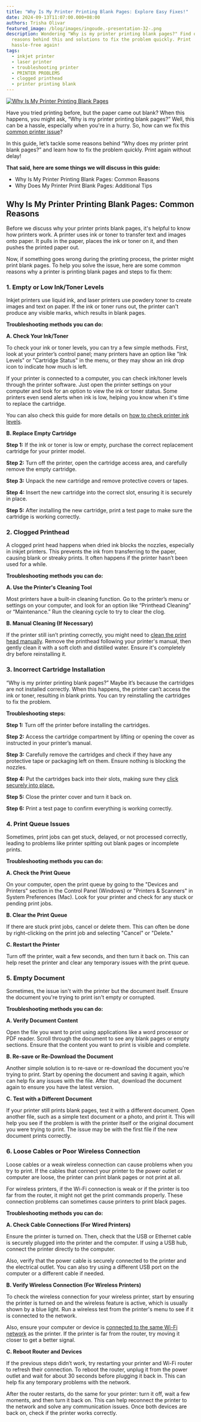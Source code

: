 ```yaml
---
title: "Why Is My Printer Printing Blank Pages: Explore Easy Fixes!"
date: 2024-09-13T11:07:00.000+08:00
authors: Trisha Olivar
featured_image: /blog/images/ingoude.-presentation-32-.png
description: Wondering "Why is my printer printing blank pages?" Find out the
  reasons behind this and solutions to fix the problem quickly. Print
  hassle-free again!
tags:
  - inkjet printer
  - laser printer
  - troubleshooting printer
  - PRINTER PROBLEMS
  - clogged printhead
  - printer printing blank
---
```

[![Why Is My Printer Printing Blank Pages](/blog/images/ingoude.-presentation-32-.png "Why Is My Printer Printing Blank Pages: Explore Easy Fixes!")](/blog/images/ingoude.-presentation-32-.png)

Have you tried printing before, but the paper came out blank? When this happens, you might ask, “Why is my printer printing blank pages?” Well, this can be a hassle, especially when you're in a hurry. So, how can we fix this [common printer issue](https://www.compandsave.com/blog/posts/common-printer-problems-and-solutions-compandsave-2024.html)?

In this guide, let’s tackle some reasons behind “Why does my printer print blank pages?” and learn how to fix the problem quickly. Print again without delay!

**That said, here are some things we will discuss in this guide:**

* Why Is My Printer Printing Blank Pages: Common Reasons
* Why Does My Printer Print Blank Pages: Additional Tips

## Why Is My Printer Printing Blank Pages: Common Reasons

Before we discuss why your printer prints blank pages, it's helpful to know how printers work. A printer uses ink or toner to transfer text and images onto paper. It pulls in the paper, places the ink or toner on it, and then pushes the printed paper out. 

Now, if something goes wrong during the printing process, the printer might print blank pages. To help you solve the issue, here are some common reasons why a printer is printing blank pages and steps to fix them:

### 1. Empty or Low Ink/Toner Levels

Inkjet printers use liquid ink, and laser printers use powdery toner to create images and text on paper. If the ink or toner runs out, the printer can't produce any visible marks, which results in blank pages. 

**Troubleshooting methods you can do:**

**A. Check Your Ink/Toner**

To check your ink or toner levels, you can try a few simple methods. First, look at your printer’s control panel; many printers have an option like "Ink Levels" or "Cartridge Status" in the menu, or they may show an ink drop icon to indicate how much is left. 

If your printer is connected to a computer, you can check ink/toner levels through the printer software. Just open the printer settings on your computer and look for an option to view the ink or toner status. Some printers even send alerts when ink is low, helping you know when it's time to replace the cartridge. 

You can also check this guide for more details on [how to check printer ink levels](https://www.compandsave.com/blog/posts/how-to-check-printer-ink-level-for-optimal-printing-ultimate-guide.html). 

**B. Replace Empty Cartridge**

**Step 1:** If the ink or toner is low or empty, purchase the correct replacement cartridge for your printer model.

**Step 2:** Turn off the printer, open the cartridge access area, and carefully remove the empty cartridge.

**Step 3:** Unpack the new cartridge and remove protective covers or tapes.

**Step 4:** Insert the new cartridge into the correct slot, ensuring it is securely in place.

**Step 5:** After installing the new cartridge, print a test page to make sure the cartridge is working correctly.

### 2. Clogged Printhead

A clogged print head happens when dried ink blocks the nozzles, especially in inkjet printers. This prevents the ink from transferring to the paper, causing blank or streaky prints. It often happens if the printer hasn’t been used for a while.

**Troubleshooting methods you can do:**

**A. Use the Printer's Cleaning Tool**

Most printers have a built-in cleaning function. Go to the printer’s menu or settings on your computer, and look for an option like “Printhead Cleaning” or “Maintenance.” Run the cleaning cycle to try to clear the clog.

**B. Manual Cleaning (If Necessary)**

If the printer still isn’t printing correctly, you might need to [clean the print head manually](https://www.compandsave.com/blog/posts/how-to-clean-printhead-automatic-and-manual-guide-2024.html). Remove the printhead following your printer's manual, then gently clean it with a soft cloth and distilled water. Ensure it's completely dry before reinstalling it.

### 3. Incorrect Cartridge Installation

 “Why is my printer printing blank pages?” Maybe it’s because the cartridges are not installed correctly. When this happens, the printer can’t access the ink or toner, resulting in blank prints. You can try reinstalling the cartridges to fix the problem.

**Troubleshooting steps:**

**Step 1:** Turn off the printer before installing the cartridges.

**Step 2:** Access the cartridge compartment by lifting or opening the cover as instructed in your printer’s manual.

**Step 3:** Carefully remove the cartridges and check if they have any protective tape or packaging left on them. Ensure nothing is blocking the nozzles.

**Step 4:** Put the cartridges back into their slots, making sure they [click securely into place.](https://www.compandsave.com/help/articles/25834315815565/ink-cartridge-installation-problem-how-to-fix-when-not-clicking-into-place)

**Step 5:** Close the printer cover and turn it back on.

**Step 6:** Print a test page to confirm everything is working correctly. 

### 4. Print Queue Issues

Sometimes, print jobs can get stuck, delayed, or not processed correctly, leading to problems like printer spitting out blank pages or incomplete prints.

**Troubleshooting methods you can do:**

**A. Check the Print Queue**

On your computer, open the print queue by going to the "Devices and Printers" section in the Control Panel (Windows) or "Printers & Scanners" in System Preferences (Mac). Look for your printer and check for any stuck or pending print jobs.

**B. Clear the Print Queue**

If there are stuck print jobs, cancel or delete them. This can often be done by right-clicking on the print job and selecting "Cancel" or "Delete."

**C. Restart the Printer**

Turn off the printer, wait a few seconds, and then turn it back on. This can help reset the printer and clear any temporary issues with the print queue.

### 5. Empty Document

Sometimes, the issue isn't with the printer but the document itself. Ensure the document you're trying to print isn't empty or corrupted.

**Troubleshooting methods you can do:**

**A. Verify Document Content**

Open the file you want to print using applications like a word processor or PDF reader. Scroll through the document to see any blank pages or empty sections. Ensure that the content you want to print is visible and complete.

**B. Re-save or Re-Download the Document**

Another simple solution is to re-save or re-download the document you're trying to print. Start by opening the document and saving it again, which can help fix any issues with the file. After that, download the document again to ensure you have the latest version. 

**C. Test with a Different Document**

If your printer still prints blank pages, test it with a different document. Open another file, such as a simple text document or a photo, and print it. This will help you see if the problem is with the printer itself or the original document you were trying to print. The issue may be with the first file if the new document prints correctly.

### 6. Loose Cables or Poor Wireless Connection

Loose cables or a weak wireless connection can cause problems when you try to print. If the cables that connect your printer to the power outlet or computer are loose, the printer can print blank pages or not print at all. 

For wireless printers, if the Wi-Fi connection is weak or if the printer is too far from the router, it might not get the print commands properly. These connection problems can sometimes cause printers to print black pages.

**Troubleshooting methods you can do:**

**A. Check Cable Connections (For Wired Printers)**

Ensure the printer is turned on. Then, check that the USB or Ethernet cable is securely plugged into the printer and the computer. If using a USB hub, connect the printer directly to the computer. 

Also, verify that the power cable is securely connected to the printer and the electrical outlet. You can also try using a different USB port on the computer or a different cable if needed. 

**B. Verify Wireless Connection (For Wireless Printers)**

To check the wireless connection for your wireless printer, start by ensuring the printer is turned on and the wireless feature is active, which is usually shown by a blue light. Run a wireless test from the printer's menu to see if it is connected to the network. 

Also, ensure your computer or device is [connected to the same Wi-Fi network](https://www.compandsave.com/how-to-connect-printer-to-wifi) as the printer. If the printer is far from the router, try moving it closer to get a better signal. 

**C. Reboot Router and Devices**

If the previous steps didn’t work, try restarting your printer and Wi-Fi router to refresh their connection. To reboot the router, unplug it from the power outlet and wait for about 30 seconds before plugging it back in. This can help fix any temporary problems with the network. 

After the router restarts, do the same for your printer: turn it off, wait a few moments, and then turn it back on. This can help reconnect the printer to the network and solve any communication issues. Once both devices are back on, check if the printer works correctly.

[](https://www.compandsave.com/printer-troubleshooting-printer-problems-and-solutions-guide)

